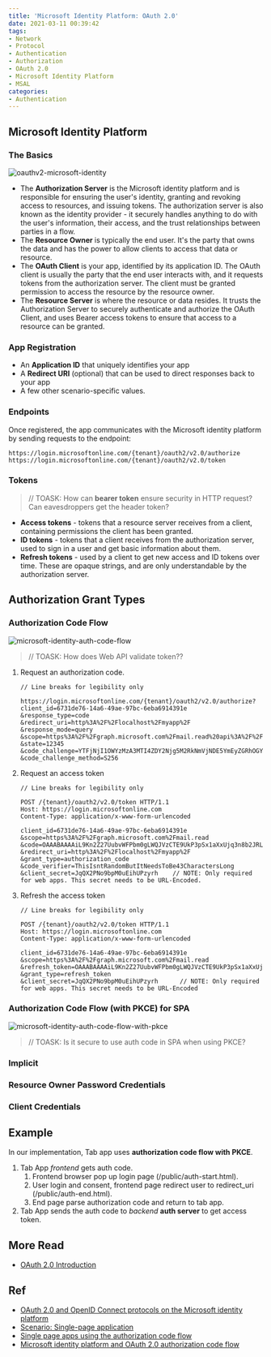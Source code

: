 ```yaml
---
title: 'Microsoft Identity Platform: OAuth 2.0'
date: 2021-03-11 00:39:42
tags:
- Network
- Protocol
- Authentication
- Authorization
- OAuth 2.0
- Microsoft Identity Platform
- MSAL
categories:
- Authentication
---
```


## Microsoft Identity Platform

### The Basics

![oauthv2-microsoft-identity](/images/authentication/oauthv2-intro/oauthv2-microsoft-identity.png)

* The **Authorization Server** is the Microsoft identity platform and is responsible for ensuring the user's identity, granting and revoking access to resources, and issuing tokens. The authorization server is also known as the identity provider - it securely handles anything to do with the user's information, their access, and the trust relationships between parties in a flow.
* The **Resource Owner** is typically the end user. It's the party that owns the data and has the power to allow clients to access that data or resource.
* The **OAuth Client** is your app, identified by its application ID. The OAuth client is usually the party that the end user interacts with, and it requests tokens from the authorization server. The client must be granted permission to access the resource by the resource owner.
* The **Resource Server** is where the resource or data resides. It trusts the Authorization Server to securely authenticate and authorize the OAuth Client, and uses Bearer access tokens to ensure that access to a resource can be granted.

### App Registration

* An **Application ID** that uniquely identifies your app
* A **Redirect URI** (optional) that can be used to direct responses back to your app
* A few other scenario-specific values.

### Endpoints

Once registered, the app communicates with the Microsoft identity platform by sending requests to the endpoint:
```
https://login.microsoftonline.com/{tenant}/oauth2/v2.0/authorize
https://login.microsoftonline.com/{tenant}/oauth2/v2.0/token
```

### Tokens

> // TOASK: How can **bearer token** ensure security in HTTP request? Can eavesdroppers get the header token?

* **Access tokens** - tokens that a resource server receives from a client, containing permissions the client has been granted.
* **ID tokens** - tokens that a client receives from the authorization server, used to sign in a user and get basic information about them.
* **Refresh tokens** - used by a client to get new access and ID tokens over time. These are opaque strings, and are only understandable by the authorization server.

## Authorization Grant Types

### Authorization Code Flow

![microsoft-identity-auth-code-flow](/images/authentication/microsoft-identity-platform/microsoft-identity-auth-code-flow.png)


> // TOASK: How does Web API validate token??

1. Request an authorization code.
    
    ```HTTP
    // Line breaks for legibility only

    https://login.microsoftonline.com/{tenant}/oauth2/v2.0/authorize?
    client_id=6731de76-14a6-49ae-97bc-6eba6914391e
    &response_type=code
    &redirect_uri=http%3A%2F%2Flocalhost%2Fmyapp%2F
    &response_mode=query
    &scope=https%3A%2F%2Fgraph.microsoft.com%2Fmail.read%20api%3A%2F%2F
    &state=12345
    &code_challenge=YTFjNjI1OWYzMzA3MTI4ZDY2Njg5M2RkNmVjNDE5YmEyZGRhOGYyM2IzNjdmZWFhMTQ1ODg3NDcxY2Nl
    &code_challenge_method=S256
    ```

1. Request an access token

    ```HTTP
    // Line breaks for legibility only

    POST /{tenant}/oauth2/v2.0/token HTTP/1.1
    Host: https://login.microsoftonline.com
    Content-Type: application/x-www-form-urlencoded

    client_id=6731de76-14a6-49ae-97bc-6eba6914391e
    &scope=https%3A%2F%2Fgraph.microsoft.com%2Fmail.read
    &code=OAAABAAAAiL9Kn2Z27UubvWFPbm0gLWQJVzCTE9UkP3pSx1aXxUjq3n8b2JRLk4OxVXr...
    &redirect_uri=http%3A%2F%2Flocalhost%2Fmyapp%2F
    &grant_type=authorization_code
    &code_verifier=ThisIsntRandomButItNeedsToBe43CharactersLong 
    &client_secret=JqQX2PNo9bpM0uEihUPzyrh    // NOTE: Only required for web apps. This secret needs to be URL-Encoded.
    ```
1. Refresh the access token

    ```HTTP
    // Line breaks for legibility only

    POST /{tenant}/oauth2/v2.0/token HTTP/1.1
    Host: https://login.microsoftonline.com
    Content-Type: application/x-www-form-urlencoded

    client_id=6731de76-14a6-49ae-97bc-6eba6914391e
    &scope=https%3A%2F%2Fgraph.microsoft.com%2Fmail.read
    &refresh_token=OAAABAAAAiL9Kn2Z27UubvWFPbm0gLWQJVzCTE9UkP3pSx1aXxUjq...
    &grant_type=refresh_token
    &client_secret=JqQX2PNo9bpM0uEihUPzyrh      // NOTE: Only required for web apps. This secret needs to be URL-Encoded
    ```


### Authorization Code Flow (with PKCE) for SPA

![microsoft-identity-auth-code-flow-with-pkce](/images/authentication/microsoft-identity-platform/microsoft-identity-auth-code-flow-with-pkce.png)

> // TOASK: Is it secure to use auth code in SPA when using PKCE?


### Implicit
### Resource Owner Password Credentials
### Client Credentials


## Example

In our implementation, Tab app uses **authorization code flow with PKCE**.
1. Tab App *frontend* gets auth code.
    1) Frontend browser pop up login page (/public/auth-start.html).
    2) User login and consent, frontend page redirect user to redirect_uri (/public/auth-end.html).
    3) End page parse authorization code and return to tab app.
1. Tab App sends the auth code to *backend* **auth server** to get access token.

## More Read

* [OAuth 2.0 Introduction](/2021/03/10/authentication/oauthv2-intro)


## Ref

* [OAuth 2.0 and OpenID Connect protocols on the Microsoft identity platform](https://docs.microsoft.com/en-us/azure/active-directory/develop/active-directory-v2-protocols)
* [Scenario: Single-page application](https://docs.microsoft.com/en-us/azure/active-directory/develop/scenario-spa-overview)
* [Single page apps using the authorization code flow](https://docs.microsoft.com/en-us/azure/active-directory/develop/reference-third-party-cookies-spas)
* [Microsoft identity platform and OAuth 2.0 authorization code flow](https://docs.microsoft.com/en-us/azure/active-directory/develop/v2-oauth2-auth-code-flow)